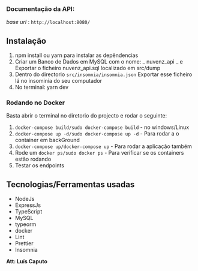 ### **Documentação da API**:

_base url_ : `http://localhost:8080/`

## Instalação

1. npm install ou yarn para instalar as depêndencias
2. Criar um Banco de Dados em MySQL com o nome: _ nuvenz_api _ e Exportar o ficheiro nuvenz_api.sql localizado em src/dump
3. Dentro do directorio `src/insomnia/insomnia.json`
   Exportar esse ficheiro lá no insominia do seu computador
4. No terminal: yarn dev

### **Rodando no Docker**

Basta abrir o terminal no diretorio do projecto e rodar o seguinte:

1.  `docker-compose build/sudo docker-compose build` - no windows/Linux
2.  `docker-compose up -d/sudo docker-compose up -d` - Para rodar a o container em backGround
3.  `docker-compose up/docker-compose up` - Para rodar a aplicação também
4.  Rode um `docker ps/sudo docker ps` - Para verificar se os containers estão rodando
5.  Testar os endpoints

## **Tecnologias/Ferramentas usadas**

- NodeJs
- ExpressJs
- TypeScript
- MySQL
- typeorm
- docker
- Lint
- Prettier
- Insomnia

**Att: Luís Caputo**
